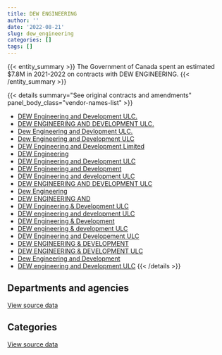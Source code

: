 ```yaml
---
title: DEW ENGINEERING
author: ''
date: '2022-08-21'
slug: dew_engineering
categories: []
tags: []
---
```


<script src="/rmarkdown-libs/htmlwidgets/htmlwidgets.js"></script>
<link href="/rmarkdown-libs/datatables-css/datatables-crosstalk.css" rel="stylesheet" />
<script src="/rmarkdown-libs/datatables-binding/datatables.js"></script>
<script src="/rmarkdown-libs/jquery/jquery-3.6.0.min.js"></script>
<link href="/rmarkdown-libs/dt-core-bootstrap/css/dataTables.bootstrap.min.css" rel="stylesheet" />
<link href="/rmarkdown-libs/dt-core-bootstrap/css/dataTables.bootstrap.extra.css" rel="stylesheet" />
<script src="/rmarkdown-libs/dt-core-bootstrap/js/jquery.dataTables.min.js"></script>
<script src="/rmarkdown-libs/dt-core-bootstrap/js/dataTables.bootstrap.min.js"></script>
<link href="/rmarkdown-libs/crosstalk/css/crosstalk.min.css" rel="stylesheet" />
<script src="/rmarkdown-libs/crosstalk/js/crosstalk.min.js"></script>
<script src="/rmarkdown-libs/htmlwidgets/htmlwidgets.js"></script>
<link href="/rmarkdown-libs/datatables-css/datatables-crosstalk.css" rel="stylesheet" />
<script src="/rmarkdown-libs/datatables-binding/datatables.js"></script>
<script src="/rmarkdown-libs/jquery/jquery-3.6.0.min.js"></script>
<link href="/rmarkdown-libs/dt-core-bootstrap/css/dataTables.bootstrap.min.css" rel="stylesheet" />
<link href="/rmarkdown-libs/dt-core-bootstrap/css/dataTables.bootstrap.extra.css" rel="stylesheet" />
<script src="/rmarkdown-libs/dt-core-bootstrap/js/jquery.dataTables.min.js"></script>
<script src="/rmarkdown-libs/dt-core-bootstrap/js/dataTables.bootstrap.min.js"></script>
<link href="/rmarkdown-libs/crosstalk/css/crosstalk.min.css" rel="stylesheet" />
<script src="/rmarkdown-libs/crosstalk/js/crosstalk.min.js"></script>

{{< entity_summary >}}
The Government of Canada spent an estimated \$7.8M in 2021-2022 on contracts with DEW ENGINEERING.
{{< /entity_summary >}}

{{< details summary="See original contracts and amendments" panel_body_class="vendor-names-list" >}}
- [DEW Engineering and Development ULC.](https://search.open.canada.ca/en/ct/?sort=contract_value_f%20desc&page=1&search_text=%22DEW%20Engineering%20and%20Development%20ULC.%22)
- [DEW ENGINEERING AND DEVELOPMENT ULC.](https://search.open.canada.ca/en/ct/?sort=contract_value_f%20desc&page=1&search_text=%22DEW%20ENGINEERING%20AND%20DEVELOPMENT%20ULC.%22)
- [Dew Engineering and Devlopment ULC.](https://search.open.canada.ca/en/ct/?sort=contract_value_f%20desc&page=1&search_text=%22Dew%20Engineering%20and%20Devlopment%20ULC.%22)
- [Dew Engineering and Development ULC](https://search.open.canada.ca/en/ct/?sort=contract_value_f%20desc&page=1&search_text=%22Dew%20Engineering%20and%20Development%20ULC%22)
- [DEW Engineering and Development Limited](https://search.open.canada.ca/en/ct/?sort=contract_value_f%20desc&page=1&search_text=%22DEW%20Engineering%20and%20Development%20Limited%22)
- [DEW Engineering](https://search.open.canada.ca/en/ct/?sort=contract_value_f%20desc&page=1&search_text=%22DEW%20Engineering%22)
- [DEW Engineering and Development ULC](https://search.open.canada.ca/en/ct/?sort=contract_value_f%20desc&page=1&search_text=%22DEW%20Engineering%20and%20Development%20ULC%22)
- [DEW Engineering and Development](https://search.open.canada.ca/en/ct/?sort=contract_value_f%20desc&page=1&search_text=%22DEW%20Engineering%20and%20Development%22)
- [DEW Engineering and development ULC](https://search.open.canada.ca/en/ct/?sort=contract_value_f%20desc&page=1&search_text=%22DEW%20Engineering%20and%20development%20ULC%22)
- [DEW ENGINEERING AND DEVELOPMENT ULC](https://search.open.canada.ca/en/ct/?sort=contract_value_f%20desc&page=1&search_text=%22DEW%20ENGINEERING%20AND%20DEVELOPMENT%20ULC%22)
- [Dew Engineering](https://search.open.canada.ca/en/ct/?sort=contract_value_f%20desc&page=1&search_text=%22Dew%20Engineering%22)
- [DEW ENGINEERING AND](https://search.open.canada.ca/en/ct/?sort=contract_value_f%20desc&page=1&search_text=%22DEW%20ENGINEERING%20AND%22)
- [DEW Engineering & Development ULC](https://search.open.canada.ca/en/ct/?sort=contract_value_f%20desc&page=1&search_text=%22DEW%20Engineering%20%26%20Development%20ULC%22)
- [DEW engineering and development ULC](https://search.open.canada.ca/en/ct/?sort=contract_value_f%20desc&page=1&search_text=%22DEW%20engineering%20and%20development%20ULC%22)
- [DEW Engineering & Development](https://search.open.canada.ca/en/ct/?sort=contract_value_f%20desc&page=1&search_text=%22DEW%20Engineering%20%26%20Development%22)
- [DEW engineering & development ULC](https://search.open.canada.ca/en/ct/?sort=contract_value_f%20desc&page=1&search_text=%22DEW%20engineering%20%26%20development%20ULC%22)
- [DEW Engineering and Developement ULC](https://search.open.canada.ca/en/ct/?sort=contract_value_f%20desc&page=1&search_text=%22DEW%20Engineering%20and%20Developement%20ULC%22)
- [DEW ENGINEERING & DEVELOPMENT](https://search.open.canada.ca/en/ct/?sort=contract_value_f%20desc&page=1&search_text=%22DEW%20ENGINEERING%20%26%20DEVELOPMENT%22)
- [DEW ENGINEERING & DEVELOPMENT ULC](https://search.open.canada.ca/en/ct/?sort=contract_value_f%20desc&page=1&search_text=%22DEW%20ENGINEERING%20%26%20DEVELOPMENT%20ULC%22)
- [Dew Engineering and Development](https://search.open.canada.ca/en/ct/?sort=contract_value_f%20desc&page=1&search_text=%22Dew%20Engineering%20and%20Development%22)
- [DEW engineering and Development ULC](https://search.open.canada.ca/en/ct/?sort=contract_value_f%20desc&page=1&search_text=%22DEW%20engineering%20and%20Development%20ULC%22)
{{< /details >}}

## Departments and agencies

<div id="htmlwidget-1" style="width:100%;height:auto;" class="datatables html-widget"></div>
<script type="application/json" data-for="htmlwidget-1">{"x":{"style":"bootstrap","filter":"none","vertical":false,"data":[["<a href=\"/departments/dfo-mpo/\">Fisheries and Oceans Canada<\/a>","<a href=\"/departments/dnd-mdn/\">National Defence<\/a>","<a href=\"/departments/nrcan-rncan/\">Natural Resources Canada<\/a>","<a href=\"/departments/pwgsc-tpsgc/\">Public Services and Procurement Canada<\/a>"],[null,12627264.33,99499.42,1138941.55],[null,11709430.04,99772.33,160250.49],[384181.49,6188624.01,99499.73,null],[1150640.77,6296234.32,349329.56,null]],"container":"<table class=\"table table-striped table-hover row-border order-column display\">\n  <thead>\n    <tr>\n      <th>Department<\/th>\n      <th>2018-2019<\/th>\n      <th>2019-2020<\/th>\n      <th>2020-2021<\/th>\n      <th>2021-2022<\/th>\n    <\/tr>\n  <\/thead>\n<\/table>","options":{"order":[[4,"desc"]],"pageLength":10,"autoWidth":true,"columnDefs":[{"targets":1,"render":"function(data, type, row, meta) {\n    return type !== 'display' ? data : DTWidget.formatCurrency(data, \"$\", 2, 3, \",\", \".\", true, null);\n  }"},{"targets":2,"render":"function(data, type, row, meta) {\n    return type !== 'display' ? data : DTWidget.formatCurrency(data, \"$\", 2, 3, \",\", \".\", true, null);\n  }"},{"targets":3,"render":"function(data, type, row, meta) {\n    return type !== 'display' ? data : DTWidget.formatCurrency(data, \"$\", 2, 3, \",\", \".\", true, null);\n  }"},{"targets":4,"render":"function(data, type, row, meta) {\n    return type !== 'display' ? data : DTWidget.formatCurrency(data, \"$\", 2, 3, \",\", \".\", true, null);\n  }"},{"width":"16%","targets":[1,2,3,4]},{"className":"dt-right","targets":[1,2,3,4]}],"orderClasses":false}},"evals":["options.columnDefs.0.render","options.columnDefs.1.render","options.columnDefs.2.render","options.columnDefs.3.render"],"jsHooks":[]}</script>
<p class="text-right">
<a href="https://github.com/GoC-Spending/contracts-data/tree/main/data/out/vendors/dew_engineering/summary_by_fiscal_year_by_department.csv" class="source-data-link btn btn-link">View source data</a>
</p>

## Categories

<div id="htmlwidget-2" style="width:100%;height:auto;" class="datatables html-widget"></div>
<script type="application/json" data-for="htmlwidget-2">{"x":{"style":"bootstrap","filter":"none","vertical":false,"data":[["<a href=\"/categories/0_other/\">(Other)<\/a>","<a href=\"/categories/1_facilities_and_construction/\">Facilities and construction<\/a>","<a href=\"/categories/10_office_management/\">Office management<\/a>","<a href=\"/categories/11_defence/\">Defence<\/a>","<a href=\"/categories/2_professional_services/\">Professional services<\/a>","<a href=\"/categories/5_transportation_and_logistics/\">Transportation and logistics<\/a>","<a href=\"/categories/6_industrial_products_and_services/\">Industrial products and services<\/a>"],[99499.39,165793.9,null,3381080.45,1138941.55,0.03,9080389.98],[99771.99,466891.27,null,6786542.94,160250.49,0.33,4455995.82],[99499.39,604675.39,78346.79,3931125.06,null,0.33,1958658.26],[99499.39,832381.16,78346.79,2818930.12,null,0.3,3967046.88]],"container":"<table class=\"table table-striped table-hover row-border order-column display\">\n  <thead>\n    <tr>\n      <th>Category<\/th>\n      <th>2018-2019<\/th>\n      <th>2019-2020<\/th>\n      <th>2020-2021<\/th>\n      <th>2021-2022<\/th>\n    <\/tr>\n  <\/thead>\n<\/table>","options":{"order":[[4,"desc"]],"dom":"t","pageLength":30,"autoWidth":true,"columnDefs":[{"targets":1,"render":"function(data, type, row, meta) {\n    return type !== 'display' ? data : DTWidget.formatCurrency(data, \"$\", 2, 3, \",\", \".\", true, null);\n  }"},{"targets":2,"render":"function(data, type, row, meta) {\n    return type !== 'display' ? data : DTWidget.formatCurrency(data, \"$\", 2, 3, \",\", \".\", true, null);\n  }"},{"targets":3,"render":"function(data, type, row, meta) {\n    return type !== 'display' ? data : DTWidget.formatCurrency(data, \"$\", 2, 3, \",\", \".\", true, null);\n  }"},{"targets":4,"render":"function(data, type, row, meta) {\n    return type !== 'display' ? data : DTWidget.formatCurrency(data, \"$\", 2, 3, \",\", \".\", true, null);\n  }"},{"width":"16%","targets":[1,2,3,4]},{"className":"dt-right","targets":[1,2,3,4]}],"orderClasses":false,"lengthMenu":[10,25,30,50,100]}},"evals":["options.columnDefs.0.render","options.columnDefs.1.render","options.columnDefs.2.render","options.columnDefs.3.render"],"jsHooks":[]}</script>
<p class="text-right">
<a href="https://github.com/GoC-Spending/contracts-data/tree/main/data/out/vendors/dew_engineering/summary_by_fiscal_year_by_category.csv" class="source-data-link btn btn-link">View source data</a>
</p>

